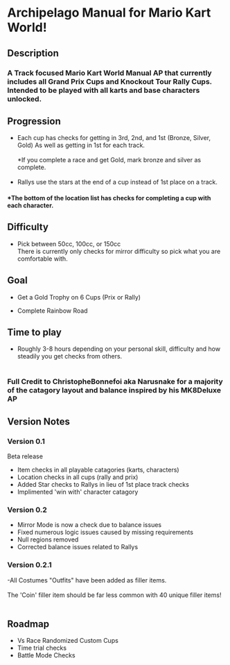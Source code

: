 # Archipelago Manual for Mario Kart World!
## Description
### A Track focused Mario Kart World Manual AP that currently includes all Grand Prix Cups and Knockout Tour Rally Cups. Intended to be played with all karts and base characters unlocked.
## Progression
- Each cup has checks for getting in 3rd, 2nd, and 1st (Bronze, Silver, Gold) As well as getting in 1st for each track.
<br><br/>
*If you complete a race and get Gold, mark bronze and silver as complete. 
<br><br/>
- Rallys use the stars at the end of a cup instead of 1st place on a track. 

#### *The bottom of the location list has checks for completing a cup with each character.

## Difficulty
- Pick between 50cc, 100cc, or 150cc
<br>There is currently only checks for mirror difficulty so pick what you are comfortable with.

## Goal
- Get a Gold Trophy on 6 Cups (Prix or Rally) 

- Complete Rainbow Road

## Time to play
- Roughly 3-8 hours depending on your personal skill, difficulty and how steadily you get checks from others.
<br><br/>
### Full Credit to ChristopheBonnefoi aka Narusnake for a majority of the catagory layout and balance inspired by his MK8Deluxe AP 
## Version Notes
### Version 0.1
Beta release
- Item checks in all playable catagories (karts, characters)
- Location checks in all cups (rally and prix)
- Added Star checks to Rallys in lieu of 1st place track checks
- Implimented 'win with' character catagory
### Version 0.2
- Mirror Mode is now a check due to balance issues
- Fixed numerous logic issues caused by missing requirements
- Null regions removed
- Corrected balance issues related to Rallys
### Version 0.2.1
-All Costumes "Outfits" have been added as filler items.
<br><br/>
The 'Coin' filler item should be far less common with 40 unique filler items!
<br><br/>
## Roadmap
- Vs Race Randomized Custom Cups
- Time trial checks
- Battle Mode Checks

